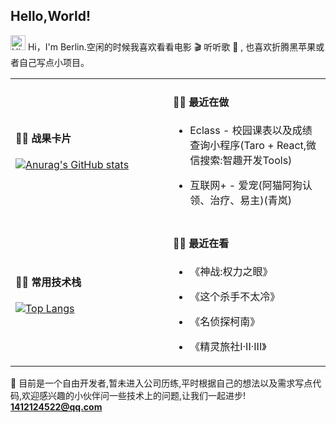 ## Hello,World!

<img src='https://qpluspicture.oss-cn-beijing.aliyuncs.com/6LjjQA/Hi.gif' alt='Hi' width="24"/> Hi，I'm Berlin.空闲的时候我喜欢看看电影 🎬  听听歌 🎵 , 也喜欢折腾黑苹果或者自己写点小项目。

<table width="800px">


<tr>

<td valign="center" width="50%">


#### 🏋️‍♀️ 战果卡片

<!-- starts -->

[![Anurag's GitHub stats](https://github-readme-stats.vercel.app/api?username=Wang-Zhengyu-Berlin&show_icons=true&theme=onedark)](https://github.com/anuraghazra/github-readme-stats)
<!-- ends -->

</td>
<td valign="top" width="50%">

#### 🤹‍♀️ 最近在做

<!-- blog starts -->

* Eclass - 校园课表以及成绩查询小程序(Taro + React,微信搜索:智趣开发Tools)

* 互联网+ - 爱宠(阿猫阿狗认领、治疗、易主)(青岚)

<!-- blog ends -->

</td>
</tr>
<tr>
<td valign="center" width="50%">

#### 🏊‍♂️ 常用技术栈

<!-- starts -->

[![Top Langs](https://github-readme-stats.vercel.app/api/top-langs/?username=Wang-Zhengyu-Berlin&layout=compact)](https://github.com/anuraghazra/github-readme-stats)

<!-- ends -->

</td>
<td valign="top" width="50%">

#### 🤾‍♂️ 最近在看

<!-- douban starts -->

* 《神战:权力之眼》

* 《这个杀手不太冷》

* 《名侦探柯南》

* 《精灵旅社I·II·III》

<!-- douban ends -->

</td>
  </tr>
  </table>

📮 目前是一个自由开发者,暂未进入公司历练,平时根据自己的想法以及需求写点代码,欢迎感兴趣的小伙伴问一些技术上的问题,让我们一起进步! **<1412124522@qq.com>**

